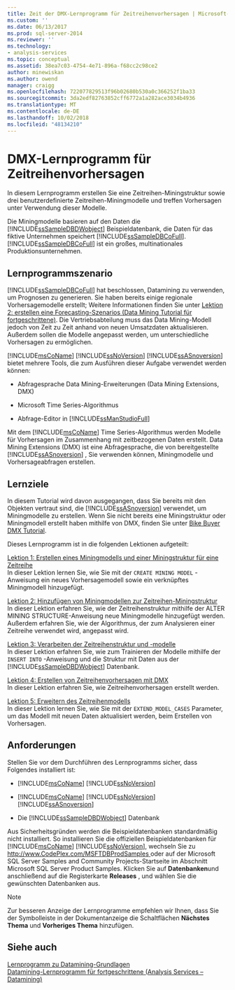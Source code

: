 ```yaml
---
title: Zeit der DMX-Lernprogramm für Zeitreihenvorhersagen | Microsoft-Dokumentation
ms.custom: ''
ms.date: 06/13/2017
ms.prod: sql-server-2014
ms.reviewer: ''
ms.technology:
- analysis-services
ms.topic: conceptual
ms.assetid: 38ea7c03-4754-4e71-896a-f68cc2c98ce2
author: minewiskan
ms.author: owend
manager: craigg
ms.openlocfilehash: 722077829513f96b02680b530a0c366252f1ba33
ms.sourcegitcommit: 3da2edf82763852cff6772a1a282ace3034b4936
ms.translationtype: MT
ms.contentlocale: de-DE
ms.lasthandoff: 10/02/2018
ms.locfileid: "48134210"
---
```

# <a name="time-series-prediction-dmx-tutorial"></a>DMX-Lernprogramm für Zeitreihenvorhersagen
  In diesem Lernprogramm erstellen Sie eine Zeitreihen-Miningstruktur sowie drei benutzerdefinierte Zeitreihen-Miningmodelle und treffen Vorhersagen unter Verwendung dieser Modelle.  
  
 Die Miningmodelle basieren auf den Daten die [!INCLUDE[ssSampleDBDWobject](../includes/sssampledbdwobject-md.md)] Beispieldatenbank, die Daten für das fiktive Unternehmen speichert [!INCLUDE[ssSampleDBCoFull](../includes/sssampledbcofull-md.md)]. [!INCLUDE[ssSampleDBCoFull](../includes/sssampledbcofull-md.md)] ist ein großes, multinationales Produktionsunternehmen.  
  
## <a name="tutorial-scenario"></a>Lernprogrammszenario  
 [!INCLUDE[ssSampleDBCoFull](../includes/sssampledbcofull-md.md)] hat beschlossen, Datamining zu verwenden, um Prognosen zu generieren. Sie haben bereits einige regionale Vorhersagemodelle erstellt; Weitere Informationen finden Sie unter [Lektion 2: erstellen eine Forecasting-Szenarios &#40;Data Mining Tutorial für fortgeschrittene&#41;](../../2014/tutorials/lesson-2-building-a-forecasting-scenario-intermediate-data-mining-tutorial.md). Die Vertriebsabteilung muss das Data Mining-Modell jedoch von Zeit zu Zeit anhand von neuen Umsatzdaten aktualisieren. Außerdem sollen die Modelle angepasst werden, um unterschiedliche Vorhersagen zu ermöglichen.  
  
 [!INCLUDE[msCoName](../includes/msconame-md.md)] [!INCLUDE[ssNoVersion](../includes/ssnoversion-md.md)] [!INCLUDE[ssASnoversion](../includes/ssasnoversion-md.md)] bietet mehrere Tools, die zum Ausführen dieser Aufgabe verwendet werden können:  
  
-   Abfragesprache Data Mining-Erweiterungen (Data Mining Extensions, DMX)  
  
-   Microsoft Time Series-Algorithmus  
  
-   Abfrage-Editor in [!INCLUDE[ssManStudioFull](../includes/ssmanstudiofull-md.md)]  
  
 Mit dem [!INCLUDE[msCoName](../includes/msconame-md.md)] Time Series-Algorithmus werden Modelle für Vorhersagen im Zusammenhang mit zeitbezogenen Daten erstellt. Data Mining Extensions (DMX) ist eine Abfragesprache, die von bereitgestellte [!INCLUDE[ssASnoversion](../includes/ssasnoversion-md.md)] , Sie verwenden können, Miningmodelle und Vorhersageabfragen erstellen.  
  
## <a name="what-you-will-learn"></a>Lernziele  
 In diesem Tutorial wird davon ausgegangen, dass Sie bereits mit den Objekten vertraut sind, die [!INCLUDE[ssASnoversion](../includes/ssasnoversion-md.md)] verwendet, um Miningmodelle zu erstellen. Wenn Sie nicht bereits eine Miningstruktur oder Miningmodell erstellt haben mithilfe von DMX, finden Sie unter [Bike Buyer DMX Tutorial](../../2014/tutorials/bike-buyer-dmx-tutorial.md).  
  
 Dieses Lernprogramm ist in die folgenden Lektionen aufgeteilt:  
  
 [Lektion 1: Erstellen eines Miningmodells und einer Miningstruktur für eine Zeitreihe](../../2014/tutorials/lesson-1-creating-a-time-series-mining-model-and-mining-structure.md)  
 In dieser Lektion lernen Sie, wie Sie mit der `CREATE MINING MODEL` -Anweisung ein neues Vorhersagemodell sowie ein verknüpftes Miningmodell hinzugefügt.  
  
 [Lektion 2: Hinzufügen von Miningmodellen zur Zeitreihen-Miningstruktur](../../2014/tutorials/lesson-2-adding-mining-models-to-the-time-series-mining-structure.md)  
 In dieser Lektion erfahren Sie, wie der Zeitreihenstruktur mithilfe der ALTER MINING STRUCTURE-Anweisung neue Miningmodelle hinzugefügt werden. Außerdem erfahren Sie, wie der Algorithmus, der zum Analysieren einer Zeitreihe verwendet wird, angepasst wird.  
  
 [Lektion 3: Verarbeiten der Zeitreihenstruktur und -modelle](../../2014/tutorials/lesson-3-processing-the-time-series-structure-and-models.md)  
 In dieser Lektion erfahren Sie, wie zum Trainieren der Modelle mithilfe der `INSERT INTO` -Anweisung und die Struktur mit Daten aus der [!INCLUDE[ssSampleDBDWobject](../includes/sssampledbdwobject-md.md)] Datenbank.  
  
 [Lektion 4: Erstellen von Zeitreihenvorhersagen mit DMX](../../2014/tutorials/lesson-4-creating-time-series-predictions-using-dmx.md)  
 In dieser Lektion erfahren Sie, wie Zeitreihenvorhersagen erstellt werden.  
  
 [Lektion 5: Erweitern des Zeitreihenmodells](../../2014/tutorials/lesson-5-extending-the-time-series-model.md)  
 In dieser Lektion lernen Sie, wie Sie mit der `EXTEND_MODEL_CASES` Parameter, um das Modell mit neuen Daten aktualisiert werden, beim Erstellen von Vorhersagen.  
  
## <a name="requirements"></a>Anforderungen  
 Stellen Sie vor dem Durchführen des Lernprogramms sicher, dass Folgendes installiert ist:  
  
-   [!INCLUDE[msCoName](../includes/msconame-md.md)] [!INCLUDE[ssNoVersion](../includes/ssnoversion-md.md)]  
  
-   [!INCLUDE[msCoName](../includes/msconame-md.md)] [!INCLUDE[ssNoVersion](../includes/ssnoversion-md.md)] [!INCLUDE[ssASnoversion](../includes/ssasnoversion-md.md)]  
  
-   Die [!INCLUDE[ssSampleDBDWobject](../includes/sssampledbdwobject-md.md)] Datenbank  
  
 Aus Sicherheitsgründen werden die Beispieldatenbanken standardmäßig nicht installiert. So installieren Sie die offiziellen Beispieldatenbanken für [!INCLUDE[msCoName](../includes/msconame-md.md)] [!INCLUDE[ssNoVersion](../includes/ssnoversion-md.md)], wechseln Sie zu [ http://www.CodePlex.com/MSFTDBProdSamples ](http://go.microsoft.com/fwlink/?LinkId=88417) oder auf der Microsoft SQL Server Samples and Community Projects-Startseite im Abschnitt Microsoft SQL Server Product Samples. Klicken Sie auf **Datenbanken**und anschließend auf die Registerkarte **Releases** , und wählen Sie die gewünschten Datenbanken aus.  
  
> [!NOTE]  
>  Zur besseren Anzeige der Lernprogramme empfehlen wir Ihnen, dass Sie der Symbolleiste in der Dokumentanzeige die Schaltflächen **Nächstes Thema** und **Vorheriges Thema** hinzufügen.  
  
## <a name="see-also"></a>Siehe auch  
 [Lernprogramm zu Datamining-Grundlagen](../../2014/tutorials/basic-data-mining-tutorial.md)   
 [Datamining-Lernprogramm für fortgeschrittene &#40;Analysis Services – Datamining&#41;](../../2014/tutorials/intermediate-data-mining-tutorial-analysis-services-data-mining.md)  
  
  
